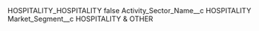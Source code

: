 <?xml version="1.0" encoding="UTF-8"?>
<CustomMetadata xmlns="http://soap.sforce.com/2006/04/metadata" xmlns:xsi="http://www.w3.org/2001/XMLSchema-instance" xmlns:xsd="http://www.w3.org/2001/XMLSchema">
    <label>HOSPITALITY_HOSPITALITY</label>
    <protected>false</protected>
    <values>
        <field>Activity_Sector_Name__c</field>
        <value xsi:type="xsd:string">HOSPITALITY</value>
    </values>
    <values>
        <field>Market_Segment__c</field>
        <value xsi:type="xsd:string">HOSPITALITY &amp; OTHER</value>
    </values>
</CustomMetadata>

